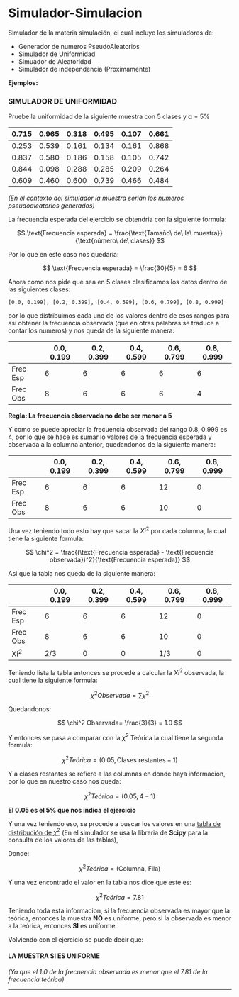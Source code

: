 # Simulador-Simulacion
Simulador de la materia simulación, el cual incluye los simuladores de:
- Generador de numeros PseudoAleatorios
- Simulador de Uniformidad
- Simuador de Aleatoridad
- Simulador de independencia (Proximamente)

**Ejemplos:**

### SIMULADOR DE UNIFORMIDAD 
Pruebe la uniformidad de la siguiente muestra con 5 clases y α = 5%

| 0.715 | 0.965 | 0.318 | 0.495 | 0.107 | 0.661 |
|-------|-------|-------|-------|-------|-------|
| 0.253 | 0.539 | 0.161 | 0.134 | 0.161 | 0.868 |
| 0.837 | 0.580 | 0.186 | 0.158 | 0.105 | 0.742 |
| 0.844 | 0.098 | 0.288 | 0.285 | 0.209 | 0.264 |
| 0.609 | 0.460 | 0.600 | 0.739 | 0.466 | 0.484 |

*(En el contexto del simulador la muestra serian los numeros pseudoaleatorios generados)*

La frecuencia esperada del ejercicio se obtendria con la siguiente formula:

$$ 
\text{Frecuencia esperada} = \frac{\text{Tamaño\ de\ la\ muestra}}{\text{número\ de\ clases}} 
$$

Por lo que en este caso nos quedaria:

$$
\text{Frecuencia esperada} = \frac{30}{5} = 6
$$

Ahora como nos pide que sea en 5 clases clasificamos los datos dentro de las siguientes clases:

`[0.0, 0.199], [0.2, 0.399], [0.4, 0.599], [0.6, 0.799], [0.8, 0.999]`

por lo que distribuimos cada uno de los valores dentro de esos rangos para asi obtener la frecuencia observada (que en otras palabras se traduce a contar los numeros) y nos queda de la siguiente manera:

|       |0.0, 0.199|0.2, 0.399|0.4, 0.599|0.6, 0.799|0.8, 0.999|
|-------|-------|-------|-------|-------|-------|
|Frec Esp|6|6|6|6|6|
|Frec Obs|8|6|6|6|4|

**Regla: La frecuencia observada no debe ser menor a 5**

Y como se puede apreciar la frecuencia observada del rango 0.8, 0.999 es 4, por lo que se hace es sumar lo valores de la frecuencia esperada y observada a la columna anterior, quedandonos de la siguiente manera:

|       |0.0, 0.199|0.2, 0.399|0.4, 0.599|0.6, 0.799|0.8, 0.999|
|-------|-------|-------|-------|-------|-------|
|Frec Esp|6|6|6|12|0|
|Frec Obs|8|6|6|10|0|

Una vez teniendo todo esto hay que sacar la $Xi^2$ por cada columna, la cual tiene la siguiente formula:

$$
\chi^2 = \frac{(\text{Frecuencia esperada} - \text{Frecuencia observada})^2}{\text{Frecuencia esperada}}
$$

Asi que la tabla nos queda de la siguiente manera:

|       | 0.0, 0.199 | 0.2, 0.399 | 0.4, 0.599 | 0.6, 0.799 | 0.8, 0.999 |
|-------|------------|------------|------------|------------|------------|
| Frec Esp |6|6|6|12|0|
| Frec Obs |8|6|6|10|0|
| Xi<sup>2</sup>|2/3|0|0|1/3|0|

Teniendo lista la tabla entonces se procede a calcular la $Xi^2$ observada, la cual tiene la siguiente formula:

$$
\chi^2 Observada= \sum \chi^2
$$

Quedandonos:

$$
\chi^2 Observada= \frac{3}{3} = 1.0
$$

Y entonces se pasa a comparar con la $\chi^2$ Teórica la cual tiene la segunda formula:

$$
\chi^2 Teórica= (0.05, \text{Clases restantes}-1)
$$

Y a clases restantes se refiere a las columnas en donde haya informacion, por lo que en nuestro caso nos queda:

$$
\chi^2 Teórica= (0.05, 4-1)
$$

**El 0.05 es el 5% que nos indica el ejercicio**

Y una vez teniendo eso, se procede a buscar los valores en una [tabla de distribución de $\chi^2$](Tablas.pdf) (En el simulador se usa la libreria de **Scipy** para la consulta de los valores de las tablas), 

Donde:

$$
\chi^2 Teórica= (\text{Columna, Fila})
$$

Y una vez encontrado el valor en la tabla nos dice que este es:

$$
\chi^2 Teórica= 7.81
$$

Teniendo toda esta informacion, si la frecuencia observada es mayor que la teórica, entonces la muestra **NO** es uniforme, pero si la observada es menor a la teórica, entonces **SI** es uniforme. 

Volviendo con el ejercicio se puede decir que:

#### LA MUESTRA SI ES UNIFORME

*(Ya que el 1.0 de la frecuencia observada es menor que el 7.81 de la frecuencia teórica)*
***

